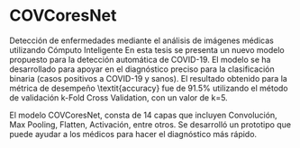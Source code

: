 # COVCoresNet
Detección de enfermedades mediante el análisis de imágenes médicas utilizando Cómputo Inteligente
En esta tesis se presenta un nuevo modelo propuesto para la detección automática de COVID-19. El modelo se ha desarrollado para apoyar en el diagnóstico preciso para la clasificación binaria (casos positivos a COVID-19 y sanos). El resultado obtenido para la métrica de desempeño \textit{accuracy} fue de 91.5\% utilizando el método de validación k-Fold Cross Validation, con un valor de k=5.

El modelo COVCoresNet, consta de 14 capas que incluyen Convolución, Max Pooling, Flatten, Activación, entre otros. Se desarrolló un prototipo que puede ayudar a los médicos para hacer el diagnóstico más rápido.

